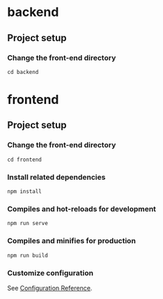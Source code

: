 # backend

## Project setup

### Change the front-end directory
```
cd backend
```

# frontend

## Project setup

### Change the front-end directory
```
cd frontend
```

### Install related dependencies
```
npm install
```

### Compiles and hot-reloads for development
```
npm run serve
```

### Compiles and minifies for production
```
npm run build
```

### Customize configuration
See [Configuration Reference](https://cli.vuejs.org/config/).
